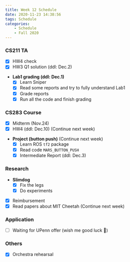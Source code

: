 ```yaml
---
title: Week 12 Schedule
date: 2020-11-23 14:38:56
tags: Schedule
categories:
    - Schedule
    - Fall 2020
---
```


### CS211 TA
- [x] HW4 check 
- [x] HW3 Q1 solution (ddl: Dec.2)

* **Lab1 grading (ddl: Dec.1)**
  - [x] Learn Sniper
  - [x] Read some reports and try to fully understand Lab1
  - [x] Grade reports
  - [x] Run all the code and finish grading

### CS283 Course
- [x] Midterm (Nov.24)
- [x] HW4 (ddl: Dec.10) (Continue next week)

* **Project (button push)** (Continue next week)
    - [x] Learn ROS `tf2` package
    - [x] Read code `MARS_BUTTON_PUSH`
    - [x] Intermediate Report (ddl: Dec.3)

### Research
* **Slimdog**
  - [x] Fix the legs
  - [x] Do experiments
- [x] Reimbursement
- [x] Read papers about MIT Cheetah (Continue next week)

### Application
- [ ] Waiting for UPenn offer (wish me good luck 🙏)

### Others
- [x] Orchestra rehearsal 